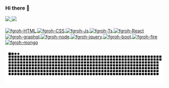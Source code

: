 ### Hi there 👋

 <div>
  <a href="https://github.com/fgroh">
  <img height="180em" src="https://github-readme-stats.vercel.app/api?username=fgroh&show_icons=true&theme=dracula&include_all_commits=true&count_private=true"/>
  <img height="180em" src="https://github-readme-stats.vercel.app/api/top-langs/?username=fgroh&layout=compact&langs_count=7&theme=dracula"/>
</div>
  
<div style="display: inline_block"><br>
    <img align="center" alt="fgroh-HTML" width="40" src="https://cdn.jsdelivr.net/gh/devicons/devicon/icons/html5/html5-plain-wordmark.svg">
    <img align="center" alt="fgroh-CSS" width="40" src="https://cdn.jsdelivr.net/gh/devicons/devicon/icons/css3/css3-plain-wordmark.svg">
    <img align="center" alt="fgroh-Js" width="40" src="https://cdn.jsdelivr.net/gh/devicons/devicon/icons/javascript/javascript-original.svg">
    <img align="center" alt="fgroh-Ts" width="40" src="https://cdn.jsdelivr.net/gh/devicons/devicon/icons/typescript/typescript-original.svg">
    <img align="center" alt="fgroh-React" width="40" src="https://cdn.jsdelivr.net/gh/devicons/devicon/icons/react/react-original-wordmark.svg">
    <img align="center" alt="fgroh-graphql" width="40" src="https://cdn.jsdelivr.net/gh/devicons/devicon/icons/graphql/graphql-plain-wordmark.svg">
    <img align="center" alt="fgroh-node" width="40" src="https://cdn.jsdelivr.net/gh/devicons/devicon/icons/nodejs/nodejs-original.svg">
    <img align="center" alt="fgroh-jquery" width="40" src="https://cdn.jsdelivr.net/gh/devicons/devicon/icons/jquery/jquery-original-wordmark.svg">
    <img align="center" alt="fgroh-boot" width="40" src="https://cdn.jsdelivr.net/gh/devicons/devicon/icons/bootstrap/bootstrap-plain-wordmark.svg">
    <img align="center" alt="fgroh-fire" width="40" src="https://cdn.jsdelivr.net/gh/devicons/devicon/icons/firebase/firebase-plain-wordmark.svg">
    <img align="center" alt="fgroh-mongo" width="40" src="https://cdn.jsdelivr.net/gh/devicons/devicon/icons/mongodb/mongodb-original-wordmark.svg">

  ![Snake animation](https://github.com/fgroh/fgroh/blob/output/github-contribution-grid-snake.svg)
  </div>
 
 <!--
 <div>
  <div> 
  <a href="https://www.youtube.com/channel/UC_-uuuZbY0AAt9CViNzvc-Q" target="_blank"><img src="https://img.shields.io/badge/YouTube-FF0000?style=for-the-badge&logo=youtube&logoColor=white" target="_blank"></a>
  <a href="https://instagram.com/rafaballerini" target="_blank"><img src="https://img.shields.io/badge/-Instagram-%23E4405F?style=for-the-badge&logo=instagram&logoColor=white" target="_blank"></a>
 	<a href="https://www.twitch.tv/rafaballerinii" target="_blank"><img src="https://img.shields.io/badge/Twitch-9146FF?style=for-the-badge&logo=twitch&logoColor=white" target="_blank"></a>
 <a href="https://discord.gg/G9GPg5SA75" target="_blank"><img src="https://img.shields.io/badge/Discord-7289DA?style=for-the-badge&logo=discord&logoColor=white" target="_blank"></a> 
  <a href = "mailto:contato@rafaballerini.tech"><img src="https://img.shields.io/badge/-Gmail-%23333?style=for-the-badge&logo=gmail&logoColor=white" target="_blank"></a>
  <a href="https://www.linkedin.com/in/rafaella-ballerini-45875016a" target="_blank"><img src="https://img.shields.io/badge/-LinkedIn-%230077B5?style=for-the-badge&logo=linkedin&logoColor=white" target="_blank"></a> 
 </div>
-->
  
<!--
**fgroh/fgroh** is a ✨ _special_ ✨ repository because its `README.md` (this file) appears on your GitHub profile.

Here are some ideas to get you started:

- 🔭 I’m currently working on ...
- 🌱 I’m currently learning ...
- 👯 I’m looking to collaborate on ...
- 🤔 I’m looking for help with ...
- 💬 Ask me about ...
- 📫 How to reach me: ...
- 😄 Pronouns: ...
- ⚡ Fun fact: ...
-->

